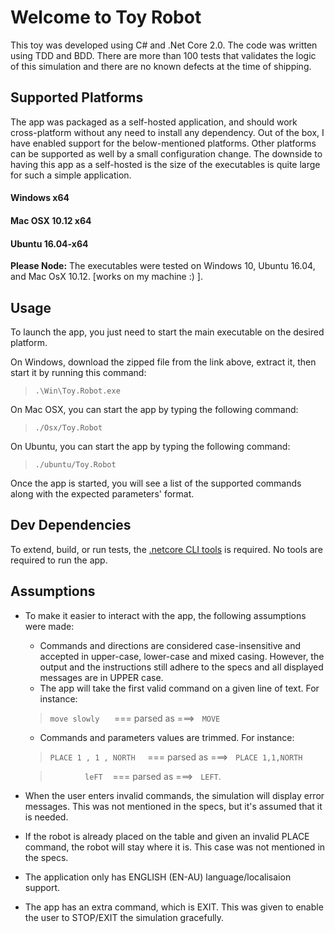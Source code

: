 # Welcome to Toy Robot

This toy was developed using C# and .Net Core 2.0. The code was written using TDD and BDD. There are more than 100 tests that validates the logic of this simulation and there are no known defects at the time of shipping.

## Supported Platforms
The app was packaged as a self-hosted application, and should work cross-platform without any need to install any dependency. Out of the box, I have enabled support for the below-mentioned platforms. Other platforms can be supported as well by a small configuration change. The downside to having this app as a self-hosted is the size of the executables is quite large for such a simple application.

#### Windows x64
#### Mac OSX 10.12 x64
#### Ubuntu 16.04-x64 

**Please Node:** The executables were tested on Windows 10, Ubuntu 16.04, and Mac OsX 10.12. [works on my machine :) ].

## Usage
To launch the app, you just need to start the main executable on the desired platform.

On Windows, download the zipped file from the link above, extract it, then start it by running this command:

> `.\Win\Toy.Robot.exe`

On Mac OSX, you can start the app by typing the following command:

> `./Osx/Toy.Robot`

On Ubuntu, you can start the app by typing the following command:

> `./ubuntu/Toy.Robot`

Once the app is started, you will see a list of the supported commands along with the expected parameters' format.

## Dev Dependencies
To extend, build, or run tests, the [.netcore CLI tools](https://www.microsoft.com/net/download/core) is required. No tools are required to run the app.

## Assumptions

* To make it easier to interact with the app, the following assumptions were made:

    * Commands and directions are considered case-insensitive and accepted in upper-case, lower-case and mixed casing. However, the output and the instructions still adhere to the specs and all displayed messages are in UPPER case.
    * The app will take the first valid command on a given line of text. For instance:
    > `move slowly` &nbsp;&nbsp;&nbsp;&nbsp; === parsed as ===> &nbsp;&nbsp;`MOVE`

    * Commands and parameters values are trimmed. For instance:
    > `PLACE 1 , 1 , NORTH`  &nbsp;&nbsp;&nbsp;&nbsp;=== parsed as ===> &nbsp;&nbsp;`PLACE 1,1,NORTH`
    
    > &nbsp;&nbsp;&nbsp;&nbsp; `     leFT`  &nbsp;&nbsp; === parsed as ===> &nbsp;&nbsp;`LEFT`.

* When the user enters invalid commands, the simulation will display error messages. This was not mentioned in the specs, but it's assumed that it is needed.
* If the robot is already placed on the table and given an invalid PLACE command, the robot will stay where it is. This case was not mentioned in the specs.
* The application only has ENGLISH (EN-AU) language/localisaion support.
* The app has an extra command, which is EXIT. This was given to enable the user to STOP/EXIT the simulation gracefully.